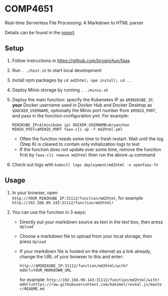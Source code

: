 # COMP4651

Real-time Serverless File Processing: A Markdown to HTML parser

Details can be found in the [report](report.pdf).

## Setup

1. Follow instructions in <https://github.com/bryanchun/faas>
2. Run `. ./host.sh` to start local development
3. Install npm packages by `cd md2html; npm install; cd ..`
4. Deploy Minio storage by running `. ./minio.sh`
5. Deploy the main function: specify the Kubenetes IP as `$MINIKUBE_IP`, **your** Docker username used in Docker Hub and Docker Desktop as `$DOCKER_USERNAME`, optionally the Minio port number from `$MINIO_PORT`, and pass in the function configuration yml. For example:

    `MINIKUBE_IP=$(minikube ip) DOCKER_USERNAME=bryanchun MINIO_POST=$MINIO_PORT faas-cli up -f md2html.yml`

    - Often the function needs some time to fresh restart. Wait until the log (Step 6) is cleared to contain only initialization logs to test
    - If the function does not update over some time, remove the function first by `faas-cli remove md2html` then run the above `up` command

6. Check out logs with `kubectl logs deployment/md2html -n openfaas-fn`

## Usage

1. In your browser, open `http://YOUR_MINIKUBE_IP:31112/function/md2html`, for example `http://192.168.99.143:31112/function/md2html/`
2. You can use the function in 3 ways:

    - Directly put your markdown source as text in the text box, then press `Upload`
    - Choose a markdown file to upload from your local storage, then press `Upload`
    - If your markdown file is hosted on the internet as a link already, change the URL of your browser to this and enter:

        `http://$MINIKUBE_IP:31112/function/md2html/with?mdUrl=YOUR_MARKDOWN_URL`

        for example: `http://192.168.99.143:31112/function/md2html/with?mdUrl=https://raw.githubusercontent.com/hakimel/reveal.js/master/README.md`
